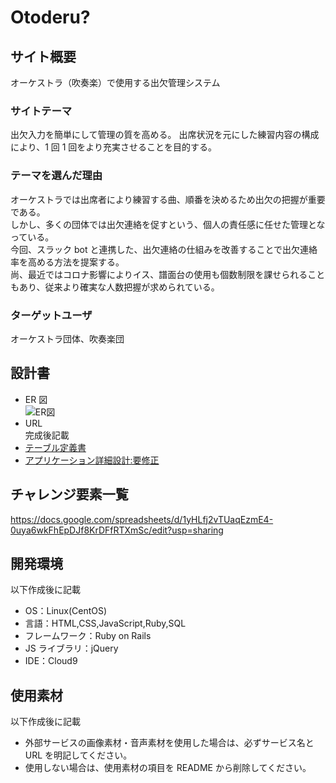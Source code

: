 # Otoderu?

## サイト概要

オーケストラ（吹奏楽）で使用する出欠管理システム

### サイトテーマ

出欠入力を簡単にして管理の質を高める。
出席状況を元にした練習内容の構成により、1 回 1 回をより充実させることを目的する。

### テーマを選んだ理由

オーケストラでは出席者により練習する曲、順番を決めるため出欠の把握が重要である。  
しかし、多くの団体では出欠連絡を促すという、個人の責任感に任せた管理となっている。  
今回、スラック bot と連携した、出欠連絡の仕組みを改善することで出欠連絡率を高める方法を提案する。  
尚、最近ではコロナ影響によりイス、譜面台の使用も個数制限を課せられることもあり、従来より確実な人数把握が求められている。

### ターゲットユーザ

オーケストラ団体、吹奏楽団

## 設計書

- ER 図  
  ![ER図](https://user-images.githubusercontent.com/83518855/127965124-5fcb47a8-859f-47e4-b60a-01d609b32812.png)
- URL  
  完成後記載
- [テーブル定義書](https://docs.google.com/spreadsheets/d/1a9zYIdhUhD_8Z63i26BLWO315mVppMZ7koWDFI5wkVA/edit?usp=sharing)
- [アプリケーション詳細設計:要修正](https://docs.google.com/spreadsheets/d/1lXLAcZVtGDKtB71RUtqQRwT3cMNWfw1PctalsSpCccA/edit?usp=sharing)

## チャレンジ要素一覧

https://docs.google.com/spreadsheets/d/1yHLfj2vTUaqEzmE4-0uya6wkFhEpDJf8KrDFfRTXmSc/edit?usp=sharing

## 開発環境

以下作成後に記載

- OS：Linux(CentOS)
- 言語：HTML,CSS,JavaScript,Ruby,SQL
- フレームワーク：Ruby on Rails
- JS ライブラリ：jQuery
- IDE：Cloud9

## 使用素材

以下作成後に記載

- 外部サービスの画像素材・音声素材を使用した場合は、必ずサービス名と URL を明記してください。
- 使用しない場合は、使用素材の項目を README から削除してください。
